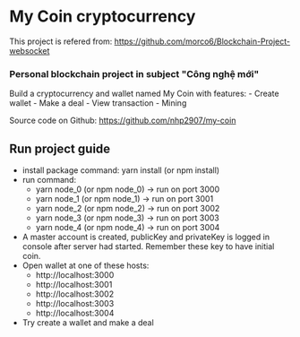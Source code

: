# My Coin cryptocurrency

This project is refered from: https://github.com/morco6/Blockchain-Project-websocket

### Personal blockchain project in subject "Công nghệ mới"
Build a cryptocurrency and wallet named My Coin with features: 
    - Create wallet
    - Make a deal
    - View transaction
    - Mining

Source code on Github: https://github.com/nhp2907/my-coin

## Run project guide
- install package command: yarn install (or npm install)
- run command: 
    -  yarn node_0 (or npm node_0) -> run on port 3000 
    -  yarn node_1 (or npm node_1) -> run on port 3001 
    -  yarn node_2 (or npm node_2) -> run on port 3002 
    -  yarn node_3 (or npm node_3) -> run on port 3003 
    -  yarn node_4 (or npm node_4) -> run on port 3004 
- A master account is created, publicKey and privateKey is logged in console after server had started. Remember these key to have initial coin.
- Open wallet at one of these hosts: 
    - http://localhost:3000
    - http://localhost:3001
    - http://localhost:3002
    - http://localhost:3003
    - http://localhost:3004
- Try create a wallet and make a deal